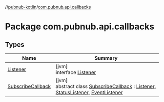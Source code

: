 //[pubnub-kotlin](../../index.md)/[com.pubnub.api.callbacks](index.md)

# Package com.pubnub.api.callbacks

## Types

| Name | Summary |
|---|---|
| [Listener](-listener/index.md) | [jvm]<br>interface [Listener](-listener/index.md) |
| [SubscribeCallback](-subscribe-callback/index.md) | [jvm]<br>abstract class [SubscribeCallback](-subscribe-callback/index.md) : [Listener](-listener/index.md), [StatusListener](../com.pubnub.api.v2.callbacks/-status-listener/index.md), [EventListener](../com.pubnub.api.v2.callbacks/-event-listener/index.md) |
